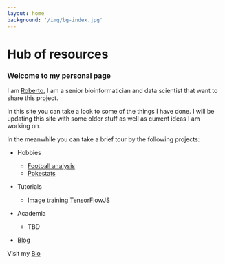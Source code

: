 ```yaml
---
layout: home
background: '/img/bg-index.jpg'
---
```

# Hub of resources

### Welcome to my personal page

I am [Roberto](mailto:rgalindo.biocomputo@gmail.com), I am a senior bioinformatician and data scientist that want to share this project.

In this site you can take a look to some of the things I have done. I will be updating this site with some older stuff as well as current ideas I am working on.

In the meanwhile you can take a brief tour by the following projects:

- Hobbies
  - [Football analysis](https://rgalindor.github.io/football-international/)
  - [Pokestats](https://rgalindor.github.io/pokestats/)

- Tutorials
  - [Image training TensorFlowJS](https://rgalindor.github.io/transferencia-de-conocimiento)

- Academia
  - TBD
- [Blog](./posts/)

Visit my [Bio](https://rgalindor.github.io/about)

